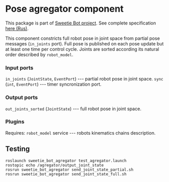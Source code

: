 # Pose agregator component
This package is part of [Sweetie Bot project](http://sweetiebot.net). 
See complete specification [here (Rus)](https://gitlab.com/sweetie-bot/sweetie_doc/wikis/components-agregator-gait).

This component constricts full robot pose in joint space from partial pose messages (`in_joints` port).
Full pose is published on each pose update but at least one time per control cycle.
Joints are sorted according its natural order described by `robot_model`.

### Input ports

`in_joints` (`JointState`, `EventPort`) --- partial robot pose in joint space.
`sync` (`int`, `EventPort`) --- timer syncronization port.

### Output ports

`out_joints_sorted` (`JointState`) --- full robot pose in joint space.

### Plugins

Requires: `robot_model` service --- robots kinematics chains description.

## Testing

```
roslaunch sweetie_bot_agregator test_agregator.launch
rostopic echo /agregator/output_joint_state
rosrun sweetie_bot_agregator send_joint_state_partial.sh
rosrun sweetie_bot_agregator send_joint_state_full.sh
```
